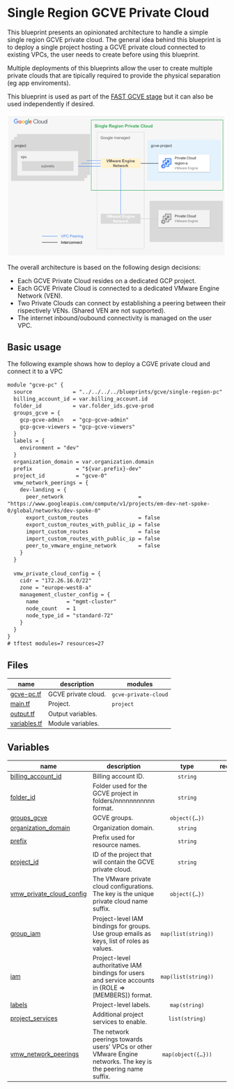 # Single Region GCVE Private Cloud

This blueprint presents an opinionated architecture to handle a simple single region GCVE private cloud. The general idea behind this blueprint is to deploy a single project hosting a GCVE private cloud connected to existing VPCs, the user needs to create before using this blueprint.

Multiple deployments of this blueprints allow the user to create multiple private clouds that are tipically required to provide the physical separation (eg app enviroments).

This blueprint is used as part of the [FAST GCVE stage](../../../fast/stages/3-gcve/) but it can also be used independently if desired.

<p align="center">
  <img src="diagram.png" alt="GCVE single region private cloud">
</p>

The overall architecture is based on the following design decisions:

- Each GCVE Private Cloud resides on a dedicated GCP project.
- Each GCVE Private Cloud is connected to a dedicated VMware Engine Network (VEN).
- Two Private Clouds can connect by establishing a peering between their rispectively VENs. (Shared VEN are not supported).
- The internet inbound/oubound connectivity is managed on the user VPC.   

## Basic usage

The following example shows how to deploy a CGVE private cloud and connect it to a VPC

```hcl
module "gcve-pc" {
  source             = "../../../../blueprints/gcve/single-region-pc"
  billing_account_id = var.billing_account.id
  folder_id          = var.folder_ids.gcve-prod
  groups_gcve = {
    gcp-gcve-admin   = "gcp-gcve-admin"
    gcp-gcve-viewers = "gcp-gcve-viewers"
  }
  labels = {
    environment = "dev"
  }
  organization_domain = var.organization.domain
  prefix              = "${var.prefix}-dev"
  project_id          = "gcve-0"
  vmw_network_peerings = {
    dev-landing = {
      peer_network                        = "https://www.googleapis.com/compute/v1/projects/em-dev-net-spoke-0/global/networks/dev-spoke-0"
      export_custom_routes                = false
      export_custom_routes_with_public_ip = false
      import_custom_routes                = false
      import_custom_routes_with_public_ip = false
      peer_to_vmware_engine_network       = false
    }
  }

  vmw_private_cloud_config = {
    cidr = "172.26.16.0/22"
    zone = "europe-west8-a"
    management_cluster_config = {
      name         = "mgmt-cluster"
      node_count   = 1
      node_type_id = "standard-72"
    }
  }
}
# tftest modules=7 resources=27
```

<!-- TFDOC OPTS files:1 -->
<!-- BEGIN TFDOC -->
## Files

| name | description | modules |
|---|---|---|
| [gcve-pc.tf](./gcve-pc.tf) | GCVE private cloud. | <code>gcve-private-cloud</code> |
| [main.tf](./main.tf) | Project. | <code>project</code> |
| [output.tf](./output.tf) | Output variables. |  |
| [variables.tf](./variables.tf) | Module variables. |  |

## Variables

| name | description | type | required | default |
|---|---|:---:|:---:|:---:|
| [billing_account_id](variables.tf#L17) | Billing account ID. | <code>string</code> | ✓ |  |
| [folder_id](variables.tf#L22) | Folder used for the GCVE project in folders/nnnnnnnnnnn format. | <code>string</code> | ✓ |  |
| [groups_gcve](variables.tf#L27) | GCVE groups. | <code title="object&#40;&#123;&#10;  gcp-gcve-admin   &#61; string&#10;  gcp-gcve-viewers &#61; string&#10;&#125;&#41;">object&#40;&#123;&#8230;&#125;&#41;</code> | ✓ |  |
| [organization_domain](variables.tf#L56) | Organization domain. | <code>string</code> | ✓ |  |
| [prefix](variables.tf#L61) | Prefix used for resource names. | <code>string</code> | ✓ |  |
| [project_id](variables.tf#L70) | ID of the project that will contain the GCVE private cloud. | <code>string</code> | ✓ |  |
| [vmw_private_cloud_config](variables.tf#L97) | The VMware private cloud configurations. The key is the unique private cloud name suffix. | <code title="object&#40;&#123;&#10;  cidr &#61; string&#10;  zone &#61; string&#10;  additional_cluster_configs &#61; optional&#40;map&#40;object&#40;&#123;&#10;    custom_core_count &#61; optional&#40;number&#41;&#10;    node_count        &#61; optional&#40;number, 3&#41;&#10;    node_type_id      &#61; optional&#40;string, &#34;standard-72&#34;&#41;&#10;  &#125;&#41;&#41;, &#123;&#125;&#41;&#10;  management_cluster_config &#61; optional&#40;object&#40;&#123;&#10;    custom_core_count &#61; optional&#40;number&#41;&#10;    name              &#61; optional&#40;string, &#34;mgmt-cluster&#34;&#41;&#10;    node_count        &#61; optional&#40;number, 3&#41;&#10;    node_type_id      &#61; optional&#40;string, &#34;standard-72&#34;&#41;&#10;  &#125;&#41;, &#123;&#125;&#41;&#10;  description &#61; optional&#40;string, &#34;Managed by Terraform.&#34;&#41;&#10;&#125;&#41;">object&#40;&#123;&#8230;&#125;&#41;</code> | ✓ |  |
| [group_iam](variables.tf#L36) | Project-level IAM bindings for groups. Use group emails as keys, list of roles as values. | <code>map&#40;list&#40;string&#41;&#41;</code> |  | <code>&#123;&#125;</code> |
| [iam](variables.tf#L43) | Project-level authoritative IAM bindings for users and service accounts in  {ROLE => [MEMBERS]} format. | <code>map&#40;list&#40;string&#41;&#41;</code> |  | <code>&#123;&#125;</code> |
| [labels](variables.tf#L50) | Project-level labels. | <code>map&#40;string&#41;</code> |  | <code>&#123;&#125;</code> |
| [project_services](variables.tf#L75) | Additional project services to enable. | <code>list&#40;string&#41;</code> |  | <code>&#91;&#93;</code> |
| [vmw_network_peerings](variables.tf#L82) | The network peerings towards users' VPCs or other VMware Engine networks. The key is the peering name suffix. | <code title="map&#40;object&#40;&#123;&#10;  peer_network                        &#61; string&#10;  description                         &#61; optional&#40;string, &#34;Managed by Terraform.&#34;&#41;&#10;  export_custom_routes                &#61; optional&#40;bool, false&#41;&#10;  export_custom_routes_with_public_ip &#61; optional&#40;bool, false&#41;&#10;  import_custom_routes                &#61; optional&#40;bool, false&#41;&#10;  import_custom_routes_with_public_ip &#61; optional&#40;bool, false&#41;&#10;  peer_to_vmware_engine_network       &#61; optional&#40;bool, false&#41;&#10;&#125;&#41;&#41;">map&#40;object&#40;&#123;&#8230;&#125;&#41;&#41;</code> |  | <code>&#123;&#125;</code> |
<!-- END TFDOC -->
